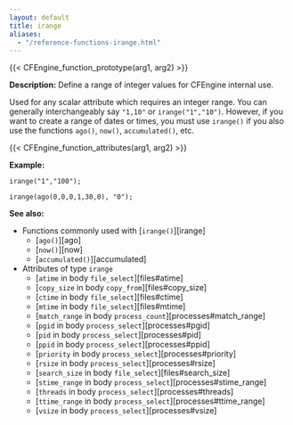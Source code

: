 ```yaml
---
layout: default
title: irange
aliases:
  - "/reference-functions-irange.html"
---
```


{{< CFEngine_function_prototype(arg1, arg2) >}}

**Description:** Define a range of integer values for CFEngine internal use.

Used for any scalar attribute which requires an integer range. You can
generally interchangeably say `"1,10"` or `irange("1","10")`. However, if
you want to create a range of dates or times, you must use `irange()` if you
also use the functions `ago()`, `now()`, `accumulated()`, etc.

{{< CFEngine_function_attributes(arg1, arg2) >}}

**Example:**

```cf3 {skip TODO}
irange("1","100");

irange(ago(0,0,0,1,30,0), "0");
```

**See also:**

- Functions commonly used with [`irange()`][irange]
  - [`ago()`][ago]
  - [`now()`][now]
  - [`accumulated()`][accumulated]
- Attributes of type `irange`
  - [`atime` in body `file_select`][files#atime]
  - [`copy_size` in body `copy_from`][files#copy_size]
  - [`ctime` in body `file_select`][files#ctime]
  - [`mtime` in body `file_select`][files#mtime]
  - [`match_range` in body `process_count`][processes#match_range]
  - [`pgid` in body `process_select`][processes#pgid]
  - [`pid` in body `process_select`][processes#pid]
  - [`ppid` in body `process_select`][processes#ppid]
  - [`priority` in body `process_select`][processes#priority]
  - [`rsize` in body `process_select`][processes#rsize]
  - [`search_size` in body `file_select`][files#search_size]
  - [`stime_range` in body `process_select`][processes#stime_range]
  - [`threads` in body `process_select`][processes#threads]
  - [`ttime_range` in body `process_select`][processes#ttime_range]
  - [`vsize` in body `process_select`][processes#vsize]
